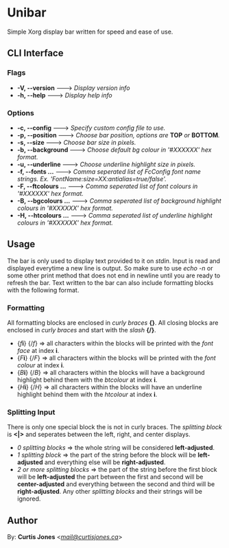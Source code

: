 # Unibar

Simple Xorg display bar written for speed and ease of use.

## CLI Interface

### Flags
* **-V, --version** ---> *Display version info*
* **-h, --help** ---> *Display help info*

### Options
* **-c, --config <CONFIG>** ---> *Specify custom config file to use.*
* **-p, --position <POSITION>** ---> *Choose bar position, options are* __TOP__ *or* __BOTTOM__*.*
* **-s, --size <SIZE>** ---> *Choose bar size in pixels.*
* **-b, --background <DEFBACKGROUND>** ---> *Choose default bg colour in '#XXXXXX' hex format.*
* **-u, --underline <UNDERLINE>** ---> *Choose underline highlight size in pixels.*
* **-f, --fonts <FONTS>...** ---> *Comma seperated list of FcConfig font name strings. Ex. 'FontName:size=XX:antialias=true/false'.*
* **-F, --ftcolours <FTCOLOURS>...** ---> *Comma seperated list of font colours in '#XXXXXX' hex format.*
* **-B, --bgcolours <BGCOLOURS>...** ---> *Comma seperated list of background highlight colours in '#XXXXXX' hex format.*
* **-H, --htcolours <HTCOLOURS>...** ---> *Comma seperated list of underline highlight colours in '#XXXXXX' hex format.*

## Usage
The bar is only used to display text provided to it on *stdin*. 
Input is read and displayed everytime a new line is output. 
So make sure to use *echo -n* or some other print method that does not end in newline until you are ready to refresh the bar.
Text written to the bar can also include formatting blocks with the following format.

### Formatting
All formatting blocks are enclosed in *curly braces* **{}**.
All closing blocks are enclosed in *curly braces* and start with the *slash* **{/}**.

* {*f*__i__} {/*f*} => all characters within the blocks will be printed with the *font face* at index **i**. 
* {*F*__i__} {/*F*} => all characters within the blocks will be printed with the *font colour* at index **i**. 
* {*B*__i__} {/*B*} => all characters within the blocks will have a background highlight behind them with the *btcolour* at index **i**. 
* {*H*__i__} {/*H*} => all characters within the blocks will have an underline highlight behind them with the *htcolour* at index **i**. 

### Splitting Input
There is only one special block the is not in curly braces.
The *splitting block* is **<|>** and seperates between the left, right, and center displays.

* *0 splitting blocks* => the whole string will be considered **left-adjusted**.
* *1 splitting block* => the part of the string before the block will be **left-adjusted** and everything else will be **right-adjusted**.
* *2 or more splitting blocks* => the part of the string before the first block will be **left-adjusted** the part between the first and second will be **center-adjusted** and everything between the second and third will be **right-adjusted**. Any other *splitting blocks* and their strings will be ignored.








## Author

By: **Curtis Jones** <*mail@curtisjones.ca*>
